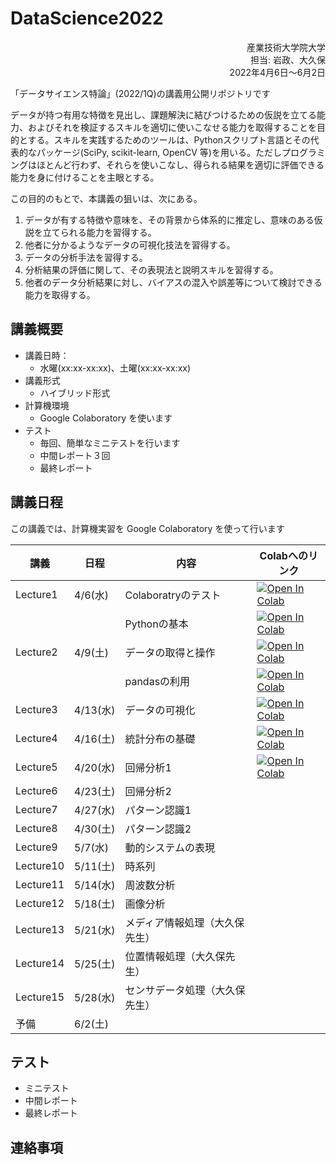 # DataScience2022

<div style="text-align: right;">
産業技術大学院大学</br>
担当: 岩政、大久保</br>
2022年4月6日～6月2日
</div>

「データサイエンス特論」(2022/1Q)の講義用公開リポジトリです

データが持つ有用な特徴を見出し、課題解決に結びつけるための仮説を立てる能力、およびそれを検証するスキルを適切に使いこなせる能力を取得することを目的とする。スキルを実践するためのツールは、Pythonスクリプト言語とその代表的なパッケージ(SciPy, scikit-learn, OpenCV 等)を用いる。ただしプログラミングはほとんど行わず、それらを使いこなし、得られる結果を適切に評価できる能力を身に付けることを主眼とする。

この目的のもとで、本講義の狙いは、次にある。
1.	データが有する特徴や意味を、その背景から体系的に推定し、意味のある仮説を立てられる能力を習得する。
2.	他者に分かるようなデータの可視化技法を習得する。
3.	データの分析手法を習得する。
4.	分析結果の評価に関して、その表現法と説明スキルを習得する。
5.	他者のデータ分析結果に対し、バイアスの混入や誤差等について検討できる能力を取得する。



## 講義概要

- 講義日時：
  - 水曜(xx:xx-xx:xx)、土曜(xx:xx-xx:xx)
- 講義形式
  - ハイブリッド形式
- 計算機環境
  - Google Colaboratory を使います
- テスト
  - 毎回、簡単なミニテストを行います
  - 中間レポート３回
  - 最終レポート

## 講義日程 

この講義では、計算機実習を Google Colaboratory を使って行います

|講義|日程|内容|Colabへのリンク|
|---|---|---|---|
|Lecture1|4/6(水) |Colaboratryのテスト| [![Open In Colab](https://colab.research.google.com/assets/colab-badge.svg)](https://colab.research.google.com/github/miwamasa/DataScience2022/blob/main/notebooks/lecture1.ipynb)|
|||Pythonの基本| [![Open In Colab](https://colab.research.google.com/assets/colab-badge.svg)](https://colab.research.google.com/github/miwamasa/DataScience2022/blob/main/notebooks/lecture1_pythonbasics.ipynb)|
|Lecture2|4/9(土)|データの取得と操作| [![Open In Colab](https://colab.research.google.com/assets/colab-badge.svg)](https://colab.research.google.com/github/miwamasa/DataScience2022/blob/main/notebooks/lecture2.ipynb)|
|||pandasの利用| [![Open In Colab](https://colab.research.google.com/assets/colab-badge.svg)](https://colab.research.google.com/github/miwamasa/DataScience2022/blob/main/notebooks/lecture2_pandas.ipynb)|
|Lecture3|4/13(水)|データの可視化| [![Open In Colab](https://colab.research.google.com/assets/colab-badge.svg)](https://colab.research.google.com/github/miwamasa/DataScience2022/blob/main/notebooks/lecture3_matplotlib.ipynb)|
|Lecture4|4/16(土)|統計分布の基礎 |[![Open In Colab](https://colab.research.google.com/assets/colab-badge.svg)](https://colab.research.google.com/github/miwamasa/DataScience2022/blob/main/notebooks/lecture4.ipynb)|
|Lecture5|4/20(水)|回帰分析1|[![Open In Colab](https://colab.research.google.com/assets/colab-badge.svg)](https://colab.research.google.com/github/miwamasa/DataScience2022/blob/main/notebooks/lecture5.ipynb)|
|Lecture6|4/23(土)|回帰分析2|
|Lecture7|4/27(水)|パターン認識1|
|Lecture8|4/30(土)|パターン認識2|
|Lecture9|5/7(水)|動的システムの表現|
|Lecture10|5/11(土)|時系列|
|Lecture11|5/14(水)|周波数分析|
|Lecture12|5/18(土)|画像分析|
|Lecture13|5/21(水)|メディア情報処理（大久保先生）|
|Lecture14|5/25(土)|位置情報処理（大久保先生）|
|Lecture15|5/28(水)|センサデータ処理（大久保先生）|
|予備|6/2(土)|

## テスト
- ミニテスト
- 中間レポート
- 最終レポート

## 連絡事項


